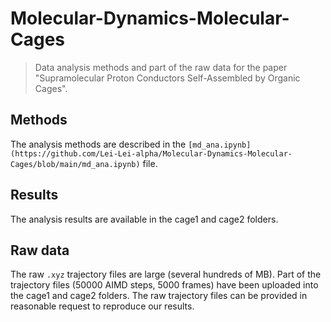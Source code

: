 # Molecular-Dynamics-Molecular-Cages
> Data analysis methods and part of the raw data for the paper "Supramolecular Proton Conductors Self-Assembled by Organic Cages".

## Methods
The analysis methods are described in the `[md_ana.ipynb](https://github.com/Lei-Lei-alpha/Molecular-Dynamics-Molecular-Cages/blob/main/md_ana.ipynb)` file.

## Results
The analysis results are available in the cage1 and cage2 folders.

## Raw data
The raw `.xyz` trajectory files are large (several hundreds of MB). Part of the trajectory files (50000 AIMD steps, 5000 frames) have been uploaded into the cage1 and cage2 folders. The raw trajectory files can be provided in reasonable request to reproduce our results.
